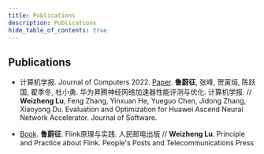 ```yaml
---
title: Publications
description: Publications
hide_table_of_contents: true
---
```


## Publications

* 计算机学报. Journal of Computers 2022. [Paper](http://cjc.ict.ac.cn/online/onlinepaper/lwz-202286133321.pdf). **鲁蔚征**, 张峰, 贺寅烜, 陈跃国, 翟季冬, 杜小勇. 华为昇腾神经网络加速器性能评测与优化. 计算机学报. // **Weizheng Lu**, Feng Zhang, Yinxuan He, Yueguo Chen, Jidong Zhang, Xiaoyong Du. Evaluation and Optimization for Huawei Ascend Neural Network Accelerator. Journal of Software.

* [Book](https://item.jd.com/13154364.html). **鲁蔚征**. Flink原理与实践. 人民邮电出版 // **Weizheng Lu**. Principle and Practice about Flink. People's Posts and Telecommunications Press